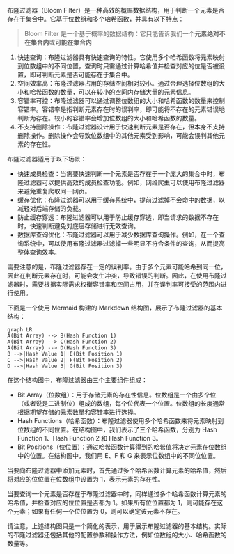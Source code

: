 布隆过滤器（Bloom Filter）是一种高效的概率数据结构，用于判断一个元素是否存在于集合中。它基于位数组和多个哈希函数，并具有以下特点：

> Bloom Filter 是一个基于概率的数据结构：它只能告诉我们一个**元素绝对不在集合内**或**可能在集合内**

1. 快速查询：布隆过滤器具有快速查询的特性。它使用多个哈希函数将元素映射到位数组中的不同位置，查询时只需通过计算哈希值并检查对应的位是否被设置，即可判断元素是否可能存在于集合中。
2. 空间效率高：布隆过滤器占用的存储空间相对较小。通过合理选择位数组的大小和哈希函数的数量，可以在较小的空间内存储大量的元素信息。
3. 容错率可控：布隆过滤器可以通过调整位数组的大小和哈希函数的数量来控制容错率。容错率是指判断元素存在时的误判率，即可能将不存在的元素错误地判断为存在。较小的容错率会增加位数组的大小和哈希函数的数量。
4. 不支持删除操作：布隆过滤器设计用于快速判断元素是否存在，但本身不支持删除操作。删除操作会导致位数组中的其他元素受到影响，可能会误判其他元素的存在性。

布隆过滤器适用于以下场景：

- 快速成员检查：当需要快速判断一个元素是否存在于一个庞大的集合中时，布隆过滤器可以提供高效的成员检查功能。例如，网络爬虫可以使用布隆过滤器来避免重复爬取同一网页。
- 缓存优化：布隆过滤器可以用于缓存系统中，提前过滤掉不会命中的数据，以减轻对后端存储的负载。
- 防止缓存穿透：布隆过滤器可以用于防止缓存穿透，即当请求的数据不存在时，快速判断避免对底层存储进行无效查询。
- 数据库查询优化：布隆过滤器可以用于减少数据库查询操作。例如，在一个查询系统中，可以使用布隆过滤器过滤掉一些明显不符合条件的查询，从而提高整体查询效率。

需要注意的是，布隆过滤器存在一定的误判率。由于多个元素可能哈希到同一位，因此在判断元素存在时，可能会发生冲突，导致错误的判断。因此，在使用布隆过滤器时，需要根据实际需求权衡容错率和空间占用，并在误判率可接受的范围内进行使用。

下面是一个使用 Mermaid 构建的 Markdown 结构图，展示了布隆过滤器的基本结构：

```mermaid
graph LR
A(Bit Array) --> B(Hash Function 1)
A(Bit Array) --> C(Hash Function 2)
A(Bit Array) --> D(Hash Function 3)
B -->|Hash Value 1| E(Bit Position 1)
C -->|Hash Value 2| F(Bit Position 2)
D -->|Hash Value 3| G(Bit Position 3)
```

在这个结构图中，布隆过滤器由三个主要组件组成：

- Bit Array（位数组）：用于存储元素的存在性信息。位数组是一个由多个位（或者说是二进制位）组成的数组，每个位代表一个位置。位数组的长度通常根据期望存储的元素数量和容错率进行选择。
- Hash Functions（哈希函数）：布隆过滤器使用多个哈希函数来将元素映射到位数组的不同位置。在结构图中，我们表示了三个哈希函数，分别为 Hash Function 1、Hash Function 2 和 Hash Function 3。
- Bit Positions（位位置）：通过哈希函数计算得到的哈希值将决定元素在位数组中的位置。在结构图中，我们用 E、F 和 G 来表示位数组中的不同位位置。

当要向布隆过滤器中添加元素时，首先通过多个哈希函数计算元素的哈希值，然后将对应的位位置在位数组中设置为 1，表示元素的存在性。

当要查询一个元素是否存在于布隆过滤器中时，同样通过多个哈希函数计算元素的哈希值，并检查对应的位位置是否都为 1。如果所有位位置都为 1，则可能存在这个元素；如果有任何一个位位置为 0，则可以确定该元素不存在。

请注意，上述结构图只是一个简化的表示，用于展示布隆过滤器的基本结构。实际的布隆过滤器还包括其他的配置参数和操作方法，例如位数组的大小、哈希函数的数量等。
